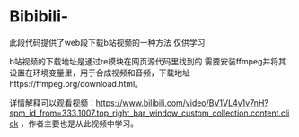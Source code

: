 # Bibibili-
此段代码提供了web段下载b站视频的一种方法
仅供学习


b站视频的下载地址是通过re模块在网页源代码里找到的
需要安装ffmpeg并将其设置在环境变量里，用于合成视频和音频，下载地址https://ffmpeg.org/download.html。

详情解释可以观看视频：https://www.bilibili.com/video/BV1VL4y1v7nH?spm_id_from=333.1007.top_right_bar_window_custom_collection.content.click  ，作者主要也是从此视频中学习。

